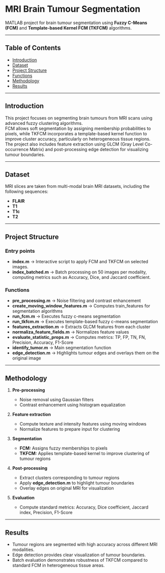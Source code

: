 # MRI Brain Tumour Segmentation

MATLAB project for brain tumour segmentation using **Fuzzy C-Means (FCM)** and **Template-based Kernel FCM (TKFCM)** algorithms.

---

## Table of Contents
- [Introduction](#introduction)
- [Dataset](#dataset)
- [Project Structure](#project-structure)
- [Functions](#functions)
- [Methodology](#methodology)
- [Results](#results)

---

## Introduction
This project focuses on segmenting brain tumours from MRI scans using advanced fuzzy clustering algorithms.  
FCM allows soft segmentation by assigning membership probabilities to pixels, while TKFCM incorporates a template-based kernel function to improve cluster accuracy, particularly on heterogeneous tissue regions.  
The project also includes feature extraction using GLCM (Gray Level Co-occurrence Matrix) and post-processing edge detection for visualizing tumour boundaries.

---

## Dataset
MRI slices are taken from multi-modal brain MRI datasets, including the following sequences:  
- **FLAIR**  
- **T1**  
- **T1c**  
- **T2**

---

## Project Structure

### Entry points
- **index.m** → Interactive script to apply FCM and TKFCM on selected images.  
- **index_batched.m** → Batch processing on 50 images per modality, computing metrics such as Accuracy, Dice, and Jaccard coefficient.

### Functions
- **pre_processing.m** → Noise filtering and contrast enhancement  
- **create_moving_window_features.m** → Computes train_features for segmentation algorithms  
- **run_fcm.m** → Executes fuzzy c-means segmentation  
- **run_tkfcm.m** → Executes template-based fuzzy c-means segmentation  
- **features_extraction.m** → Extracts GLCM features from each cluster  
- **normaliza_feature_fields.m** → Normalizes feature values  
- **evaluate_statistic_props.m** → Computes metrics: TP, FP, TN, FN, Precision, Accuracy, F1-Score  
- **identify_tumor.m** → Main segmentation function  
- **edge_detection.m** → Highlights tumour edges and overlays them on the original image  

---

## Methodology
1. **Pre-processing**  
   - Noise removal using Gaussian filters  
   - Contrast enhancement using histogram equalization  

2. **Feature extraction**  
   - Compute texture and intensity features using moving windows  
   - Normalize features to prepare input for clustering  

3. **Segmentation**  
   - **FCM:** Assigns fuzzy memberships to pixels  
   - **TKFCM:** Applies template-based kernel to improve clustering of tumour regions  

4. **Post-processing**  
   - Extract clusters corresponding to tumour regions  
   - Apply **edge_detection.m** to highlight tumour boundaries  
   - Overlay edges on original MRI for visualization  

5. **Evaluation**  
   - Compute standard metrics: Accuracy, Dice coefficient, Jaccard index, Precision, F1-Score  

---

## Results
- Tumour regions are segmented with high accuracy across different MRI modalities.  
- Edge detection provides clear visualization of tumour boundaries.  
- Batch evaluation demonstrates robustness of TKFCM compared to standard FCM in heterogeneous tissue areas.


